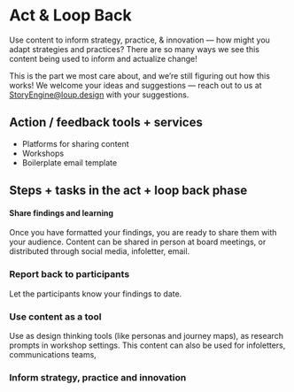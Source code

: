 # Act & Loop Back

Use content to inform strategy, practice, & innovation — how might you adapt strategies and practices? There are so many ways we see this content being used to inform and actualize change!

This is the part we most care about, and we’re still figuring out how this works! We welcome your ideas and suggestions — reach out to us at StoryEngine@loup.design with your suggestions.

## **Action / feedback tools + services**

* Platforms for sharing content
* Workshops
* Boilerplate email template

## Steps + tasks in the act + loop back phase

#### Share findings and learning

Once you have formatted your findings, you are ready to share them with your audience. Content can be shared in person at board meetings, or distributed through social media, infoletter, email.

### Report back to participants

Let the participants know your findings to date.

### Use content as a tool

Use as design thinking tools \(like personas and journey maps\), as research prompts in workshop settings. This content can also be used for infoletters, communications teams,

### Inform strategy, practice and innovation



